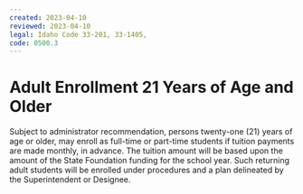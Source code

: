 ```yaml
---
created: 2023-04-10
reviewed: 2023-04-10
legal: Idaho Code 33-201, 33-1405,
code: 0500.3
---
```


#  Adult Enrollment 21 Years of Age and Older

Subject to administrator recommendation, persons twenty-one (21) years of age or older, may enroll as full-time or part-time students if tuition payments are made monthly, in advance. The tuition amount will be based upon the amount of the State Foundation funding for the school year. Such returning adult students will be enrolled under procedures and a plan delineated by the Superintendent or Designee.
